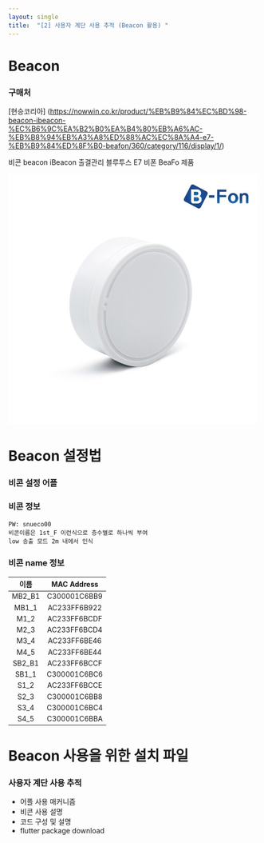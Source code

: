 ```yaml
---
layout: single
title:  "[2] 사용자 계단 사용 추적 (Beacon 활용) "
---
```

# Beacon
### 구매처
[현승코리아] (https://nowwin.co.kr/product/%EB%B9%84%EC%BD%98-beacon-ibeacon-%EC%B6%9C%EA%B2%B0%EA%B4%80%EB%A6%AC-%EB%B8%94%EB%A3%A8%ED%88%AC%EC%8A%A4-e7-%EB%B9%84%ED%8F%B0-beafon/360/category/116/display/1/)

비콘 beacon iBeacon 출결관리 블루투스 E7 비폰 BeaFo 제품

<img src='./images/beacon.jpg'>

# Beacon 설정법
### 비콘 설정 어플

### 비콘 정보

    PW: snueco00
    비콘이름은 1st_F 이런식으로 층수별로 하나씩 부여
    low 송출 모드 2m 내에서 인식

### 비콘 name 정보

|이름|MAC Address|
|:---:|:---:|
|MB2_B1|C300001C6BB9|
|MB1_1|AC233FF6B922|
|M1_2|AC233FF6BCDF|
|M2_3|AC233FF6BCD4|
|M3_4|AC233FF6BE46|
|M4_5|AC233FF6BE44|
|SB2_B1|AC233FF6BCCF|
|SB1_1|C300001C6BC6|
|S1_2|AC233FF6BCCE|
|S2_3|C300001C6BB8|
|S3_4|C300001C6BC4|
|S4_5|C300001C6BBA|


# Beacon 사용을 위한 설치 파일

###  사용자 계단 사용 추적

  * 어플 사용 매커니즘
  * 비콘 사용 설명
  * 코드 구성 및 설명
  * flutter package download

